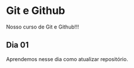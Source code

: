 # Git e Github

Nosso curso de Git e Github!!!

## Dia 01

Aprendemos nesse dia como atualizar repositório.